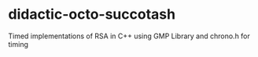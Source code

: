# didactic-octo-succotash
Timed implementations of RSA in C++ using GMP Library and chrono.h for timing
